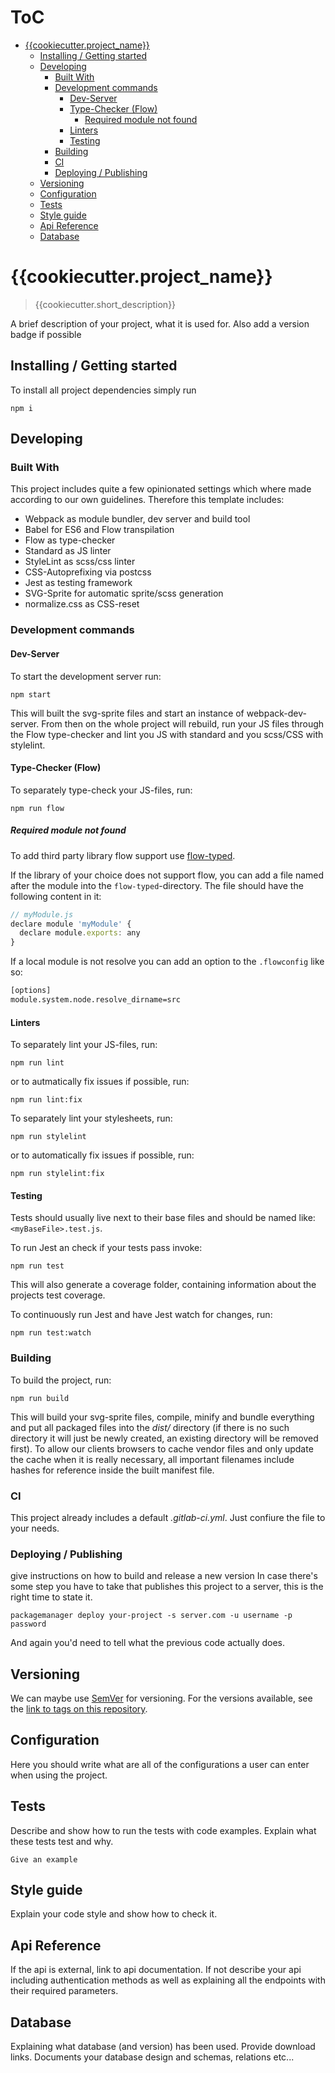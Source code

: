 # ToC

<!-- vim-markdown-toc GFM -->

* [{{cookiecutter.project_name}}](#cookiecutterproject_name)
    * [Installing / Getting started](#installing--getting-started)
    * [Developing](#developing)
        * [Built With](#built-with)
        * [Development commands](#development-commands)
            * [Dev-Server](#dev-server)
            * [Type-Checker (Flow)](#type-checker-flow)
                * [Required module not found](#required-module-not-found)
            * [Linters](#linters)
            * [Testing](#testing)
        * [Building](#building)
        * [CI](#ci)
        * [Deploying / Publishing](#deploying--publishing)
    * [Versioning](#versioning)
    * [Configuration](#configuration)
    * [Tests](#tests)
    * [Style guide](#style-guide)
    * [Api Reference](#api-reference)
    * [Database](#database)

<!-- vim-markdown-toc -->


# {{cookiecutter.project_name}}
> {{cookiecutter.short_description}}

A brief description of your project, what it is used for.
Also add a version badge if possible

## Installing / Getting started

To install all project dependencies simply run

```shell
npm i
```


## Developing

### Built With

This project includes quite a few opinionated settings which where
made according to our own guidelines. Therefore this template includes:

* Webpack as module bundler, dev server and build tool
* Babel for ES6 and Flow transpilation
* Flow as type-checker
* Standard as JS linter
* StyleLint as scss/css linter
* CSS-Autoprefixing via postcss
* Jest as testing framework
* SVG-Sprite for automatic sprite/scss generation
* normalize.css as CSS-reset


### Development commands

#### Dev-Server

To start the development server run:

```shell
npm start
```

This will built the svg-sprite files and start an instance
of webpack-dev-server. From then on the whole project will
rebuild, run your JS files through the Flow type-checker and
lint you JS with standard and you scss/CSS with stylelint.


#### Type-Checker (Flow)

To separately type-check your JS-files, run:

```shell
npm run flow
```

##### Required module not found

To add third party library flow support use [flow-typed](https://github.com/flowtype/flow-typed).

If the library of your choice does not support flow, you can add a file
named after the module into the `flow-typed`-directory. The file should have
the following content in it:

```javascript
// myModule.js
declare module 'myModule' {
  declare module.exports: any
}
```

If a local module is not resolve you can add an option to
the `.flowconfig` like so:

```bash
[options]
module.system.node.resolve_dirname=src
```

#### Linters

To separately lint your JS-files, run:

```shell
npm run lint
```

or to autmatically fix issues if possible, run:

```shell
npm run lint:fix
```

To separately lint your stylesheets, run:

```shell
npm run stylelint
```

or to automatically fix issues if possible, run:

```shell
npm run stylelint:fix
```


#### Testing

Tests should usually live next to their base files and should
be named like: `<myBaseFile>.test.js`.

To run Jest an check if your tests pass invoke:

```shell
npm run test
```

This will also generate a coverage folder, containing information
about the projects test coverage.

To continuously run Jest and have Jest watch for changes, run:

```shell
npm run test:watch
```


### Building

To build the project, run:

```shell
npm run build
```

This will build your svg-sprite files, compile, minify and bundle
everything and put all packaged files into the _dist/_ directory (if there is no such directory it will just be newly created, an existing directory will be removed first).
To allow our clients browsers to cache vendor files and only update the cache when it is really necessary, all important filenames include hashes for reference inside the built manifest file.


### CI

This project already includes a default _.gitlab-ci.yml_.
Just confiure the file to your needs.


### Deploying / Publishing

give instructions on how to build and release a new version
In case there's some step you have to take that publishes this project to a
server, this is the right time to state it.

```shell
packagemanager deploy your-project -s server.com -u username -p password
```

And again you'd need to tell what the previous code actually does.

## Versioning

We can maybe use [SemVer](http://semver.org/) for versioning. For the versions available, see the [link to tags on this repository](/tags).


## Configuration

Here you should write what are all of the configurations a user can enter when
using the project.

## Tests

Describe and show how to run the tests with code examples.
Explain what these tests test and why.

```shell
Give an example
```

## Style guide

Explain your code style and show how to check it.

## Api Reference

If the api is external, link to api documentation. If not describe your api including authentication methods as well as explaining all the endpoints with their required parameters.


## Database

Explaining what database (and version) has been used. Provide download links.
Documents your database design and schemas, relations etc... 

